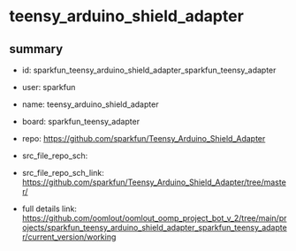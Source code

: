# teensy_arduino_shield_adapter
 
## summary 
* id: sparkfun_teensy_arduino_shield_adapter_sparkfun_teensy_adapter
* user: sparkfun
* name: teensy_arduino_shield_adapter
* board: sparkfun_teensy_adapter
* repo: https://github.com/sparkfun/Teensy_Arduino_Shield_Adapter



* src_file_repo_sch: 
* src_file_repo_sch_link: https://github.com/sparkfun/Teensy_Arduino_Shield_Adapter/tree/master/
* full details link: https://github.com/oomlout/oomlout_oomp_project_bot_v_2/tree/main/projects/sparkfun_teensy_arduino_shield_adapter_sparkfun_teensy_adapter/current_version/working  







